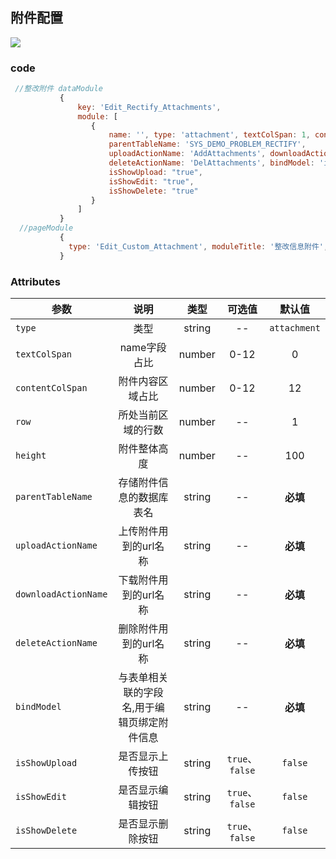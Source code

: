 ## 附件配置

![](assets/001/09/04-1509067646000.png)

### code

 ```js
  //整改附件 dataModule
            {
                key: 'Edit_Rectify_Attachments',
                module: [
                   {
                       name: '', type: 'attachment', textColSpan: 1, contentColSpan: 12, row: 1, height: '100px',
                       parentTableName: 'SYS_DEMO_PROBLEM_RECTIFY', 
                       uploadActionName: 'AddAttachments', downloadActionName: 'GetAttachments',
                       deleteActionName: 'DelAttachments', bindModel: 'item.ATTACHMENTSLIST',
                       isShowUpload: "true",
                       isShowEdit: "true",
                       isShowDelete: "true"
                   }
                ]
            }
   //pageModule 
            {
              type: 'Edit_Custom_Attachment', moduleTitle: '整改信息附件', dataModuleName: 'Edit_Rectify_Attachments', isHide: "Hide_Rectify_Info"
            }
 ```
 ### Attributes
 | 参数          | 说明   | 类型  | 可选值  |默认值|
| ------------- |:------:| :-----:| :-----:| :-----:|
| `type `| 类型 | string |--|`attachment`|
| `textColSpan `| name字段占比 | number |0-12|0|
| `contentColSpan `| 附件内容区域占比 | number |0-12|12|
| `row` | 所处当前区域的行数 | number |--|1|
| `height` | 附件整体高度| number |--|100|
| `parentTableName` | 存储附件信息的数据库表名| string |--|**必填**|
| `uploadActionName` | 上传附件用到的url名称 | string | -- | **必填** |
| `downloadActionName` | 下载附件用到的url名称 | string | -- | **必填** |
| `deleteActionName` | 删除附件用到的url名称 | string | -- | **必填** |
| `bindModel` | 与表单相关联的字段名,用于编辑页绑定附件信息 | string | -- | **必填** |
| `isShowUpload` | 是否显示上传按钮 | string | `true`、`false` | `false` |
| `isShowEdit` | 是否显示编辑按钮 | string | `true`、`false` | `false` |
| `isShowDelete` | 是否显示删除按钮 | string | `true`、`false` | `false` |

